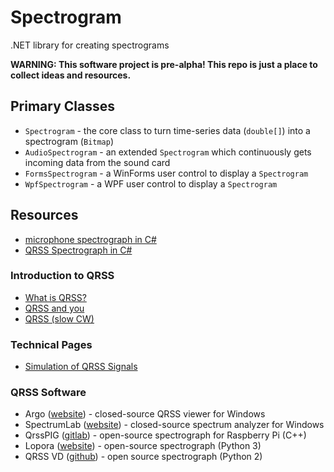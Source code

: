# Spectrogram
.NET library for creating spectrograms

**WARNING: This software project is pre-alpha! This repo is just a place to collect ideas and resources.**

## Primary Classes
* `Spectrogram` - the core class to turn time-series data (`double[]`) into a spectrogram (`Bitmap`)
* `AudioSpectrogram` - an extended `Spectrogram` which continuously gets incoming data from the sound card
* `FormsSpectrogram` - a WinForms user control to display a `Spectrogram`
* `WpfSpectrogram` - a WPF user control to display a `Spectrogram`

## Resources
* [microphone spectrograph in C#](https://github.com/swharden/Csharp-Data-Visualization/tree/master/projects/18-01-11_microphone_spectrograph)
* [QRSS Spectrograph in C#](https://github.com/swharden/Csharp-Data-Visualization/tree/master/projects/18-01-14_qrss)

### Introduction to QRSS
  * [What is QRSS?](https://www.qsl.net/m0ayf/What-is-QRSS.html)
  * [QRSS and you](http://www.ka7oei.com/qrss1.html)
  * [QRSS (slow CW)](https://sites.google.com/site/qrssinfo/QRSS-Slow-CW)

### Technical Pages
  * [Simulation of QRSS Signals](https://www.qsl.net/pa2ohh/12qrsssim1.htm)

### QRSS Software
* Argo ([website](http://digilander.libero.it/i2phd/argo/)) - closed-source QRSS viewer for Windows
* SpectrumLab ([website](http://www.qsl.net/dl4yhf/spectra1.html)) - closed-source spectrum analyzer for Windows 
* QrssPIG ([gitlab](https://gitlab.com/hb9fxx/qrsspig)) - open-source spectrograph for Raspberry Pi (C++)
* Lopora ([website](http://www.qsl.net/pa2ohh/11lop.htm)) - open-source spectrograph (Python 3) 
* QRSS VD ([github](https://github.com/swharden/QRSS-VD)) - open source spectrograph (Python 2)
